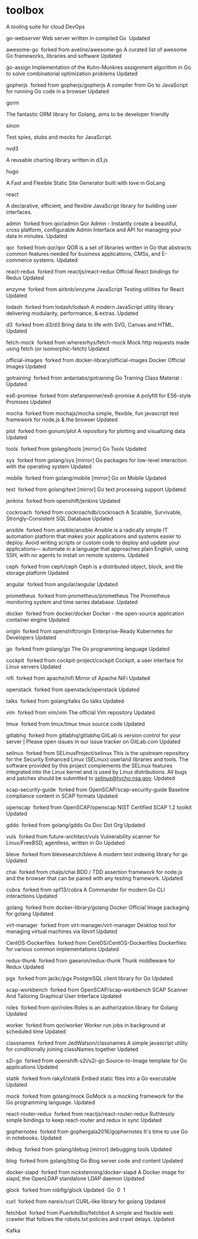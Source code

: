 # toolbox
A tooling suite for cloud DevOps

go-webserver
Web server written in compiled Go 
Updated 


awesome-go
 forked from avelino/awesome-go
A curated list of awesome Go frameworks, libraries and software
Updated 


go-assign
Implementation of the Kuhn–Munkres assignment algorithm in Go to solve combinatorial optimization problems
Updated 


gopherjs
 forked from gopherjs/gopherjs
A compiler from Go to JavaScript for running Go code in a browser
Updated 


gorm

The fantastic ORM library for Golang, aims to be developer friendly


sinon

Test spies, stubs and mocks for JavaScript.


nvd3

A reusable charting library written in d3.js


hugo

A Fast and Flexible Static Site Generator built with love in GoLang


react

A declarative, efficient, and flexible JavaScript library for building user interfaces.

admin
 forked from qor/admin
Qor Admin - Instantly create a beautiful, cross platform, configurable Admin Interface and API for managing your data in minutes.
Updated 


qor
 forked from qor/qor
QOR is a set of libraries written in Go that abstracts common features needed for business applications, CMSs, and E-commerce systems.
Updated 


react-redux
 forked from reactjs/react-redux
Official React bindings for Redux
Updated 


enzyme
 forked from airbnb/enzyme
JavaScript Testing utilities for React
Updated 


lodash
 forked from lodash/lodash
A modern JavaScript utility library delivering modularity, performance, & extras.
Updated 


d3
 forked from d3/d3
Bring data to life with SVG, Canvas and HTML. 
Updated 


fetch-mock
 forked from wheresrhys/fetch-mock
Mock http requests made using fetch (or isomorphic-fetch)
Updated 


official-images
 forked from docker-library/official-images
Docker Official Images
Updated 


gotraining
 forked from ardanlabs/gotraining
Go Training Class Material :
Updated 


es6-promise
 forked from stefanpenner/es6-promise
A polyfill for ES6-style Promises
Updated 


mocha
 forked from mochajs/mocha
simple, flexible, fun javascript test framework for node.js & the browser
Updated 


plot
 forked from gonum/plot
A repository for plotting and visualizing data
Updated 


tools
 forked from golang/tools
[mirror] Go Tools
Updated 


sys
 forked from golang/sys
[mirror] Go packages for low-level interaction with the operating system
Updated 


mobile
 forked from golang/mobile
[mirror] Go on Mobile
Updated 


text
 forked from golang/text
[mirror] Go text processing support
Updated 


jenkins
 forked from openshift/jenkins
Updated 


cockroach
 forked from cockroachdb/cockroach
A Scalable, Survivable, Strongly-Consistent SQL Database
Updated 


ansible
 forked from ansible/ansible
Ansible is a radically simple IT automation platform that makes your applications and systems easier to deploy. Avoid writing scripts or custom code to deploy and update your applications— automate in a language that approaches plain English, using SSH, with no agents to install on remote systems.
Updated 


ceph
 forked from ceph/ceph
Ceph is a distributed object, block, and file storage platform
Updated 


angular
 forked from angular/angular
Updated 


prometheus
 forked from prometheus/prometheus
The Prometheus monitoring system and time series database.
Updated 


docker
 forked from docker/docker
Docker - the open-source application container engine
Updated 


origin
 forked from openshift/origin
Enterprise-Ready Kubernetes for Developers
Updated 





go
 forked from golang/go
The Go programming language
Updated 


cockpit
 forked from cockpit-project/cockpit
Cockpit, a user interface for Linux servers
Updated 


nifi
 forked from apache/nifi
Mirror of Apache NiFi
Updated 


openstack
 forked from openstack/openstack
Updated 


talks
 forked from golang/talks
Go talks
Updated 


vim
 forked from vim/vim
The official Vim repository
Updated 


tmux
 forked from tmux/tmux
tmux source code
Updated 


gitlabhq
 forked from gitlabhq/gitlabhq
GitLab is version control for your server | Please open issues in our issue tracker on GitLab.com
Updated 


selinux
 forked from SELinuxProject/selinux
This is the upstream repository for the Security Enhanced Linux (SELinux) userland libraries and tools. The software provided by this project complements the SELinux features integrated into the Linux kernel and is used by Linux distributions. All bugs and patches should be submitted to selinux@tycho.nsa.gov.
Updated 


scap-security-guide
 forked from OpenSCAP/scap-security-guide
Baseline compliance content in SCAP formats
Updated 

openscap
 forked from OpenSCAP/openscap
NIST Certified SCAP 1.2 toolkit
Updated 

gddo
 forked from golang/gddo
Go Doc Dot Org
Updated 


vuls
 forked from future-architect/vuls
Vulnerability scanner for Linux/FreeBSD, agentless, written in Go
Updated 


bleve
 forked from blevesearch/bleve
A modern text indexing library for go
Updated 


chai
 forked from chaijs/chai
BDD / TDD assertion framework for node.js and the browser that can be paired with any testing framework.
Updated 


cobra
 forked from spf13/cobra
A Commander for modern Go CLI interactions
Updated 


golang
 forked from docker-library/golang
Docker Official Image packaging for golang
Updated 


virt-manager
 forked from virt-manager/virt-manager
Desktop tool for managing virtual machines via libvirt
Updated 


CentOS-Dockerfiles
 forked from CentOS/CentOS-Dockerfiles
Dockerfiles for various common implementations
Updated 


redux-thunk
 forked from gaearon/redux-thunk
Thunk middleware for Redux
Updated 


pgx
 forked from jackc/pgx
PostgreSQL client library for Go
Updated 


scap-workbench
 forked from OpenSCAP/scap-workbench
SCAP Scanner And Tailoring Graphical User Interface
Updated 


roles
 forked from qor/roles
Roles is an authorization library for Golang
Updated 


worker
 forked from qor/worker
Worker run jobs in background at scheduled time
Updated 


classnames
 forked from JedWatson/classnames
A simple javascript utility for conditionally joining classNames together
Updated 


s2i-go
 forked from openshift-s2i/s2i-go
Source-to-Image template for Go applications
Updated 

statik
 forked from rakyll/statik
Embed static files into a Go executable
Updated 


mock
 forked from golang/mock
GoMock is a mocking framework for the Go programming language.
Updated 


react-router-redux
 forked from reactjs/react-router-redux
Ruthlessly simple bindings to keep react-router and redux in sync
Updated 


gophernotes
 forked from gophergala2016/gophernotes
It's time to use Go in notebooks.
Updated 


debug
 forked from golang/debug
[mirror] debugging tools
Updated 


blog
 forked from golang/blog
Go Blog server code and content
Updated 


docker-slapd
 forked from nickstenning/docker-slapd
A Docker image for slapd, the OpenLDAP standalone LDAP daemon
Updated 


glock
 forked from robfig/glock
Updated 
Go  0  1

curl
 forked from nareix/curl
CURL-like library for golang
Updated 


fetchbot
 forked from PuerkitoBio/fetchbot
A simple and flexible web crawler that follows the robots.txt policies and crawl delays.
Updated 

Kafka
